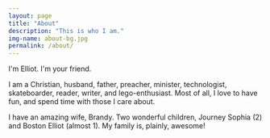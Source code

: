 ```yaml
---
layout: page
title: "About"
description: "This is who I am."
img-name: about-bg.jpg
permalink: /about/
---
```

I'm Elliot. I'm your friend.

I am a Christian, husband, father, preacher, minister, technologist,
skateboarder, reader, writer, and lego-enthusiast. Most of all, I love
to have fun, and spend time with those I care about.

I have an amazing wife, Brandy. Two wonderful children, Journey Sophia (2)
and Boston Elliot (almost 1). My family is, plainly, awesome!
